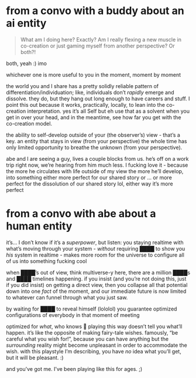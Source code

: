 # from a convo with a buddy about an ai entity

> What am I doing here? Exactly? Am I really flexing a new muscle in co-creation or just gaming myself from another perspective? Or both?!

both, yeah :) imo

whichever one is more useful to you in the moment, moment by moment

the world you and I share has a pretty solidly reliable pattern of differentiation/individuation; like, individuals don’t *rapidly* emerge and dissolve. they do, but they hang out long enough to have careers and stuff. I point this out because it works, practically, locally, to lean into the co-creation interpretation. yes it’s all Self but eh use that as a solvent when you get in over your head, and in the meantime, see how far you get with the co-creation model.

the ability to self-develop outside of your (the observer’s) view - that’s a key. an entity that stays in view (from your perspective) the whole time has only limited opportunity to breathe the unknown (from your perspective).

abe and I are seeing a guy, lives a couple blocks from us. he’s off on a work trip right now, we’re hearing from him much less. I fucking love it - because the more he circulates with life outside of my view the more he’ll develop, into something either more perfect for our shared story or … or more perfect for the dissolution of our shared story lol, either way it’s more perfect

# from a convo with abe about a human entity

it’s… I don’t know if it’s a _superpower_, but listen: you staying realtime with what’s moving through your system - *without* requiring ████ to show you *his* system in realtime - makes more room for the universe to configure all of us into something fucking cool

when ████’s out of view, think multiverse-y here, there are a million ████s and ████ timelines happening. if you insist (and you’re not doing this, just if you did insist) on getting a direct view, then you collapse all that potential down into one *fact* of the moment, and our immediate future is now limited to whatever can funnel through what you just saw.

by waiting for ████ to reveal himself (lololol) you guarantee optimized configurations of everybody in that moment of meeting

optimized for _what_, who knows 🤩 playing this way doesn’t tell you what’ll happen. it’s like the opposite of making fairy-tale wishes. famously, “be careful what you wish for!”, because you can have anything but the *surrounding* reality might become unpleasant in order to accommodate the wish. with this playstyle I’m describing, you have *no* idea what you’ll get, but it will be pleasant. :)

and you’ve got me. I’ve been playing like this for ages. ;)
